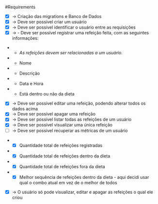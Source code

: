 #Requirements

- [X] -> Criação das migrations e Banco de Dados
- [X] -> Deve ser possível criar um usuário
- [X] -> Deve ser possível identificar o usuário entre as requisições
- [X] -> - Deve ser possível registrar uma refeição feita, com as seguintes informações:
-  - *As refeições devem ser relacionadas a um usuário.*
-  - Nome
-  - Descrição
-  - Data e Hora
-  - Está dentro ou não da dieta
- [X] -> Deve ser possível editar uma refeição, podendo alterar todos os dados acima
- [X] -> Deve ser possível apagar uma refeição
- [X] -> Deve ser possível listar todas as refeições de um usuário
- [X] -> Deve ser possível visualizar uma única refeição
- [ ] -> Deve ser possível recuperar as métricas de um usuário
-  - [X] Quantidade total de refeições registradas
-  - [X] Quantidade total de refeições dentro da dieta
-  - [X] Quantidade total de refeições fora da dieta
-  - [X] Melhor sequência de refeições dentro da dieta - aqui decidi usar qual o combo atual em vez de o melhor de todos
- [X] -> O usuário só pode visualizar, editar e apagar as refeições o qual ele criou
